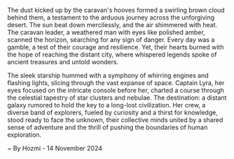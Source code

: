 
The dust kicked up by the caravan's hooves formed a swirling brown cloud behind them, a testament to the arduous journey across the unforgiving desert. The sun beat down mercilessly, and the air shimmered with heat. The caravan leader, a weathered man with eyes like polished amber, scanned the horizon, searching for any sign of danger. Every day was a gamble, a test of their courage and resilience. Yet, their hearts burned with the hope of reaching the distant city, where whispered legends spoke of ancient treasures and untold wonders. 

The sleek starship hummed with a symphony of whirring engines and flashing lights, slicing through the vast expanse of space. Captain Lyra, her eyes focused on the intricate console before her, charted a course through the celestial tapestry of star clusters and nebulae. The destination: a distant galaxy rumored to hold the key to a long-lost civilization. Her crew, a diverse band of explorers, fueled by curiosity and a thirst for knowledge, stood ready to face the unknown, their collective minds united by a shared sense of adventure and the thrill of pushing the boundaries of human exploration.

~ By Hozmi - 14 November 2024
